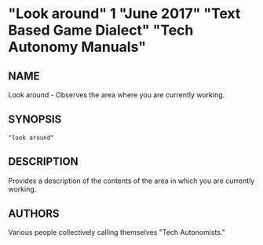# "Look around" 1 "June 2017" "Text Based Game Dialect" "Tech Autonomy Manuals"

## NAME

Look around - Observes the area where you are currently working.

## SYNOPSIS

`"look around"`

## DESCRIPTION

Provides a description of the contents of the area in which you are currently working.

## AUTHORS

Various people collectively calling themselves "Tech Autonomists."
